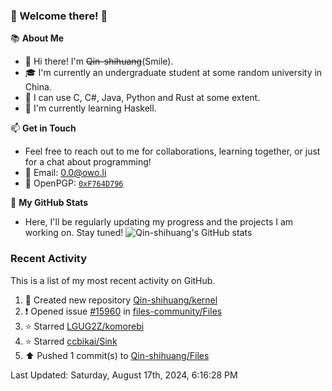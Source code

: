 ### 🌟 Welcome there! 🌟

📚 **About Me**
- 👋 Hi there! I'm ~~Qin-shihuang~~(Smile).
- 🎓 I'm currently an undergraduate student at some random university in China.
- 🚀 I can use C, C#, Java, Python and Rust at some extent.
- 🌱 I'm currently learning Haskell.

📫 **Get in Touch**
- Feel free to reach out to me for collaborations, learning together, or just for a chat about programming!
- 📩 Email: 0.0@owo.li
- 🔑 OpenPGP: [`0xF764D796`](https://keys.openpgp.org/vks/v1/by-fingerprint/99D5AF94A1585E16E14895EFBF6C0BF4F764D796)


📝 **My GitHub Stats**
- Here, I'll be regularly updating my progress and the projects I am working on. Stay tuned!
![Qin-shihuang's GitHub stats](https://github-readme-stats.vercel.app/api?username=Qin-shihuang&show_icons=true)

### Recent Activity

This is a list of my most recent activity on GitHub.

<!--RECENT_ACTIVITY:start-->
1. 📔 Created new repository [Qin-shihuang/kernel](https://github.com/Qin-shihuang/kernel)<br>
2. ❗️ Opened issue [#15960](https://github.com/files-community/Files/issues/15960) in [files-community/Files](https://github.com/files-community/Files)<br>
3. ⭐ Starred [LGUG2Z/komorebi](https://github.com/LGUG2Z/komorebi)<br>
4. ⭐ Starred [ccbikai/Sink](https://github.com/ccbikai/Sink)<br>
5. ⬆️ Pushed 1 commit(s) to [Qin-shihuang/Files](https://github.com/Qin-shihuang/Files)<br>
<!--RECENT_ACTIVITY:end-->

<!--RECENT_ACTIVITY:last_update-->
Last Updated: Saturday, August 17th, 2024, 6:16:28 PM
<!--RECENT_ACTIVITY:last_update_end-->
